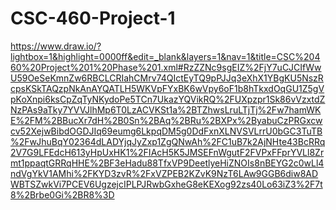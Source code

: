 # CSC-460-Project-1

https://www.draw.io/?lightbox=1&highlight=0000ff&edit=_blank&layers=1&nav=1&title=CSC%20460%20Project%201%20Phase%201.xml#RzZZNc9sgEIZ%2FjY7uCJCIfWwU59OeSeKmnZw6RBCLCRIahCMrv74QIctEyTQ9pPJJq3eXhX1YBgKU5NszRcpsKSkTAQzpNkAnAYQATLH5WKVpFYxBK6wVpy6oF1b8hTkxdOqGU1Z5gVpKoXnpi6ksCpZqTyNKydoPe5TCn7UkazYQVikRQ%2FUXpzpr1Sk86vVzxtdZNzPAs9aTky7YVVJlhMp6T0LzACVKSt1a%2BTZhwsLruLTjTj%2Fw7hamWKE%2FM%2BBucXr7dH%2B0Sn%2BAq%2BRu%2BXPx%2ByabuCzPRGxcwcv52XejwBibdOGDJIq69eumg6LkpqDM5g0DdFxnXLNVSVLrrU0bGC3TuTB%2FwJhuBqY02364dLADYjqJyZxp1ZgQNwAh%2FC1uB7k2AjNHte43BcRRq2V7G9LFEdcH613yHpUxHK1%2FIAcH5K5JMSEFnWgutF2FVPxFFprYVLl8Zrmt1ppaqtGRRqHHE%2BF3eHadu88TfxVP9DeetlyeHiZNOIs8nBEYG2c0wLl4ndVgYkV1AMhi%2FKYD3zvR%2FxVZPEB2KZvK9NzT6LAw9GGB6diw8ADWBTSZwkVi7PCEV6UgzejcIPLPJRwbGxheG8eKEXog92zs40Lo63iZ3%2F7t8%2Brbe0Gi%2BR8%3D
